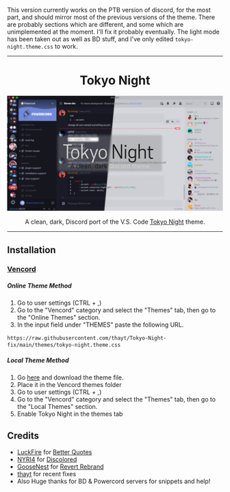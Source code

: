This version currently works on the PTB version of discord, for the most part, and should mirror most of the previous versions of the theme. There are probably sections which are different, and some which are unimplemented at the moment. I'll fix it probably eventually.
The light mode has been taken out as well as BD stuff, and I've only edited `tokyo-night.theme.css` to work.

---

<h1 align="center">Tokyo Night</h1>

![](https://github.com/Dyzean/Tokyo-Night/blob/main/src/assets/preview.png?raw=true)

<p align="center">A clean, dark, Discord port of the V.S. Code <a href="https://github.com/enkia/tokyo-night-vscode-theme">Tokyo Night</a> theme.</p>

---

## Installation

### [Vencord](https://vencord.dev)

##### Online Theme Method

1. Go to user settings (CTRL + ,)
2. Go to the "Vencord" category and select the "Themes" tab, then go to the "Online Themes" section.
3. In the input field under "THEMES" paste the following URL.
```
https://raw.githubusercontent.com/thayt/Tokyo-Night-fix/main/themes/tokyo-night.theme.css
```

##### Local Theme Method

1. Go [here](https://raw.githubusercontent.com/thayt/Tokyo-Night-fix/main/themes/tokyo-night.theme.css) and download the theme file.
2. Place it in the Vencord themes folder
3. Go to user settings (CTRL + ,)
4. Go to the "Vencord" category and select the "Themes" tab, then go to the "Local Themes" section.
5. Enable Tokyo Night in the themes tab

## Credits

- [LuckFire](https://github.com/LuckFire) for [Better Quotes](https://github.com/LuckFire/CSS-Snippets/tree/master/BetterQuotes)
- [NYRI4](https://github.com/NYRI4) for [Discolored](https://github.com/NYRI4/Discolored)
- [GooseNest](https://github.com/Goose-Nest) for [Revert Rebrand](https://github.com/Goose-Nest/GT-RevertRebrand)
- [thayt](https://github.com/thayt) for recent fixes
- Also Huge thanks for BD & Powercord servers for snippets and help!
